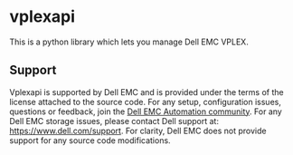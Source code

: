 # vplexapi
This is a python library which lets you 
manage Dell EMC VPLEX.


## Support

Vplexapi is supported by Dell EMC and is provided under the terms of the license attached to the source code.
For any setup, configuration issues, questions or feedback, join the [Dell EMC Automation community](https://www.dell.com/community/Automation/bd-p/Automation).
For any Dell EMC storage issues, please contact Dell support at: https://www.dell.com/support.
For clarity, Dell EMC does not provide support for any source code modifications.


